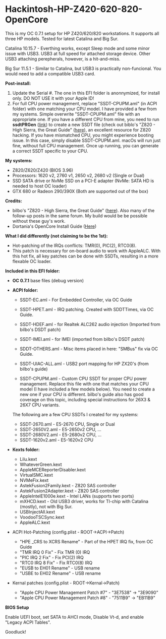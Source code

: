# Hackintosh-HP-Z420-620-820-OpenCore

This is my OC 0.7.1 setup for HP Z420/620/820 workstations. It supports all three HP models. Tested for latest Catalina and Big Sur.

Catalina 10.15.7 - Everthing works, except Sleep mode and some minor issue with USB3. USB3 at full speed for attached storage device. Other USB3 attaching perepherals, however, is a hit-and-miss.

Big Sur 11.5.1 - Similar to Catalina, but USB3 is practically non-funcional. You would need to add a compatible USB3 card.

**Post-install:** 

1. Update the Serial #. The one in this EFI folder is anonnymized, for install only. DO NOT USE it with your Apple ID!
2. For full CPU power management, replace "SSDT-CPUPM.aml" (in ACPI folder) with one matching your CPU model. I have provided a few from my systems. Simple overwrite "SSDT-CPUPM.aml" file with an appropriate one. If you have a different CPU from mine, you need to run **ssdtPRGen** ([link](https://github.com/Piker-Alpha/ssdtPRGen.sh)) to create a new SSDT file (check out biblo's "Z820 - High Sierra, the Great Guide" ([here](https://www.insanelymac.com/forum/topic/335860-guide-2018-z820-high-sierra-the-great-guide-sucess/)), an excellent resource for Z820 hacking. If you have mismatched CPU, you might experience booting issue. In this case, simply disable SSDT-CPUPM.aml. macOs will run just fine, without full CPU management. Once up running, you can generate a correct SSDT specific to your CPU. 

**My systems:**

- Z820/Z620/Z420 (BIOS 3.96)
- Processors: 1620 v2, 2760 v1, 2650 v2, 2680 v2 (Single or Dual)
- SSD SATA drive or NvMe SSD on a PCI-E adapter (NvMe: SATA HD is needed to host OC loader)
- GTX 680 or Radeon 290/390X (Both are supported out of the box)
  
**Credits:**

- bilbo's "Z820 - High Sierra, the Great Guide" ([here](https://www.insanelymac.com/forum/topic/335860-guide-2018-z820-high-sierra-the-great-guide-sucess/)). Also many of the follow-up posts in the same forum. My build would be be possible without these guy's work.
- Dortania's OpenCore Install Guide ([Here](https://dortania.github.io/OpenCore-Install-Guide/))

**What I did differently (not claiming to be the 1st):**

- Hot-patching of the IRQs conflicts: TMR(0), PIC(2), RTC0(8). 
- This patch is necessary for on-board audio to work with AppleALC. With this hot fix, all key patches can be done with SSDTs, resulting in a more flexable OC loader. 


**Included in this EFI folder:**

- **OC 0.7.1** base files (debug version)
- **ACPI folder:**
	- SSDT-EC.aml		- For Embedded Controller, via OC Guide
	- SSDT-HPET.aml		- IRQ patching. Created with SDDTTimes, via OC Guide.
	- SSDT-HDEF.aml		- for Realtek ALC262 audio injection (Imported from bilbo's DSDT patch)
	- SSDT-IMEI.aml		- for IMEI (imported from bilbo's DSDT patch)
	- SDDT-OTHERS.aml	- Misc items placed in here: "SMBus" fix via OC Guide. 
	- SSDT-UIAC-ALL.aml	- USB2 port mapping for HP ZX20's (from bilbo's guide)
	
	- SSDT-CPUPM.aml	- Custom CPU SSDT for proper CPU power management. Replace this file with one that matches your CPU model (I have included a few models below). You need to create a new one if your CPU is different. bilbo's guide also has good coverage on this topic, including special instructions for 26X3 & 26X7 CPU variants.

	The following are a few CPU SSDTs I created for my systems: 
	- SSDT-2670.aml		- E5-2670 CPU, Single or Dual
	- SSDT-2650V2.aml	- E5-2650v2 CPU, ...
	- SSDT-2680V2.aml	- E5-2680v2 CPU, ...
	- SSDT-1620v2.aml	- E5-1620v2 CPU

	
- **Kexts folder:**
	- Lilu.kext
	- WhateverGreen.kext
	- AppleMCEReporterDisabler.kext
	- VirtualSMC.kext
	- NVMeFix.kext	
	- AstekFusion2Family.kext			- Z820 SAS controller
	- AstekFusion2Adapter.kext			- Z820 SAS controller
	- AppleIntelE1000e.kext				- Intel LANs (supports two ports)
	- mXHCD.kext						- Old USB3 driver, works for TI-chip with Catalina (mostly), not with Big Sur.
	- USBInjectAll.kext
	- VoodooTSCSync.kext
	- AppleALC.kext
	
- ACPI Hot-Patching (config.plist - ROOT->ACPI->Patch)
	- "HPE _CRS to XCRS Rename"			- Part of the HPET IRQ fix, from OC Guide
	- "TMR IRQ 0 Fix"					- Fix TMR (0) IRQ
	- "PIC IRQ 2 Fix"					- Fix PCI(2) IRQ
	- "RTC0 IRQ 8 Fix"					- Fix RTC0(8) IRQ
	- "EUSB to EH01 Rename"				- USB rename
	- "USBE to EH02 Rename"				- USB rename

- Kernal patches (config.plist - ROOT->Kernal->Patch)
	- "Apple CPU Power Management Patch #7"		- "3E7538" -> "3E9090"
	- "Apple CPU Power Management Patch #8"		- "7511B9" -> "EB11B9"
	
	
**BIOS Setup**

Enable UEFI boot, set SATA to AHCI mode, Disable Vt-d, and enable "Legacy ACPI Tables".


Goodluck!

